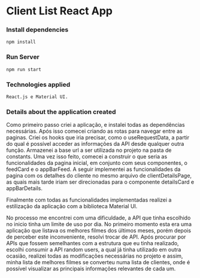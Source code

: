 # Client List React App

### Install dependencies

```
npm install
```
### Run Server

```
npm run start
```
### Technologies applied

```
React.js e Material UI.
```
### Details about the application created

Como primeiro passo criei a aplicação, e instalei todas as dependências necessárias. Após isso comecei criando as rotas para navegar entre as paginas. Criei os hooks que iria precisar, como o useRequestData, a partir do qual é possível acceder as informações da API desde qualquer outra função. Armazenei a base url a ser utilizada no projeto na pasta de constants. Uma vez isso feito, comecei a construir o que seria as funcionalidades da pagina inicial, em conjunto com seus componentes, o feedCard e o appBarFeed. A seguir implementei as funcionalidades da pagina com os detalhes do cliente no mesmo arquivo de clientDetailsPage, as quais mais tarde iriam ser direcionadas para o componente detailsCard e appBarDetails.

Finalmente com todas as funcionalidades implementadas realizei a estilização da aplicação com a biblioteca Material UI.

No processo me encontrei com uma dificuldade, a API que tinha escolhido no inicio tinha um limite de uso por dia. No primeiro momento esta era uma aplicação que listava os melhores filmes dos últimos meses, porém depois de perceber este inconveniente, resolvi trocar de API. Após procurar por APIs que fossem semelhantes com a estrutura que eu tinha realizado, escolhi consumir a API random users, a qual já tinha utilizado em outra ocasião, realizei todas as modificações necessárias no projeto e assim, minha lista de melhores filmes se converteu numa lista de clientes, onde é possível visualizar as principais informações relevantes de cada um.  
